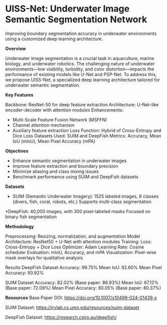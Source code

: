 # UISS-Net: Underwater Image Semantic Segmentation Network

Improving boundary segmentation accuracy in underwater environments using a customized deep learning architecture.

**Overview**

Underwater image segmentation is a crucial task in aquaculture, marine biology, and underwater robotics. The challenging nature of underwater environments—low visibility, turbidity, and color distortion—impacts the performance of existing models like U-Net and PSP-Net. To address this, we propose UISS-Net, a specialized deep learning architecture tailored for underwater semantic segmentation.

**Key Features**

Backbone: ResNet-50 for deep feature extraction
Architecture: U-Net-like encoder-decoder with attention modules
Enhancements:
* Multi-Scale Feature Fusion Network (MSFFN)
* Channel attention mechanism
* Auxiliary feature extraction
Loss Function: Hybrid of Cross-Entropy and Dice Loss
Datasets Used: SUIM and DeepFish
Metrics: Accuracy, Mean IoU (mIoU), Mean Pixel Accuracy (mPA)

**Objectives**
* Enhance semantic segmentation in underwater images
* Improve feature extraction and boundary precision
* Minimize aliasing and class mixing issues
* Benchmark performance using SUIM and DeepFish datasets

**Datasets**
* SUIM (Semantic Underwater Imagery):
1525 labeled images, 8 classes (divers, fish, coral, robots, etc.)
Supports multi-class segmentation

*DeepFish:
40,000 images, with 300 pixel-labeled masks
Focused on binary fish segmentation

**Methodology**

Preprocessing: Resizing, normalization, and augmentation
Model Architecture: ResNet50 + U-Net with attention modules
Training:
Loss: Cross-Entropy + Dice Loss
Optimizer: Adam
Learning Rate: Cosine scheduler
Evaluation: mIoU, Accuracy, and mPA
Visualization: Pixel-wise mask overlays for qualitative analysis

Results
DeepFish Dataset
Accuracy: 99.75%
Mean IoU: 92.60%
Mean Pixel Accuracy: 93.92%

SUIM Dataset
Accuracy: 82.02% (Base paper: 86.93%)
Mean IoU: 67.12% (Base paper: 72.09%)
Mean Pixel Accuracy: 80.05% (Base paper: 80.37%)
 
**Resources**
Base Paper DOI: https://doi.org/10.1007/s10499-024-01439-x

SUIM Dataset: https://irvlab.cs.umn.edu/resources/suim-dataset

DeepFish Dataset: https://research.csiro.au/deepfish/
 
